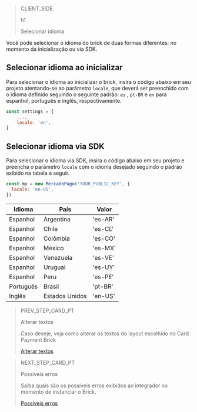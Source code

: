 > CLIENT_SIDE
>
> h1
>
> Selecionar idioma 

Você pode selecionar o idioma do brick de duas formas diferentes: no momento da inicialização ou via SDK.

## Selecionar idioma ao inicializar

Para selecionar o idioma ao inicializar o brick, insira o código abaixo em seu projeto atentando-se ao parâmetro `locale`, que deverá ser preenchido com o idioma definido seguindo o seguinte padrão: `es` , `pt-BR`  e `en` para espanhol, português e inglês, respectivamente.

```javascript
const settings = {
    ...,
    locale: 'en',
}
```

## Selecionar idioma via SDK

Para selecionar o idioma via SDK, insira o código abaixo em seu projeto e preencha o parâmetro `locale` com o idioma desejado seguindo o padrão exibido na tabela a seguir.

```javascript
const mp = new MercadoPago('YOUR_PUBLIC_KEY', {
  locale: 'en-US',
})
```

| Idioma | País | Valor |
|--- |--- |--- |
| Espanhol | Argentina | 'es-AR' |
| Espanhol | Chile | 'es-CL' |
| Espanhol | Colômbia | 'es-CO' |
| Espanhol | México | ​​'es-MX' |
| Espanhol | Venezuela | 'es-VE' |
| Espanhol | Uruguai | 'es-UY' |
| Espanhol | Peru | 'es-PE' |
| Português | Brasil | 'pt-BR' |
| Inglês | Estados Unidos | 'en-US' |

> PREV_STEP_CARD_PT
>
> Alterar textos
>
> Caso deseje, veja como alterar os textos do layout escolhido no Card Payment Brick
>
> [Alterar textos](/developers/pt/docs/checkout-bricks/additional-customization/modify-texts)

> NEXT_STEP_CARD_PT
>
> Possíveis erros
>
> Saiba quais são os possíveis erros exibidos ao integrador no momento de instanciar o Brick.
>
> [Possíveis erros](/developers/pt/docs/checkout-bricks/additional-content/possible-errors)